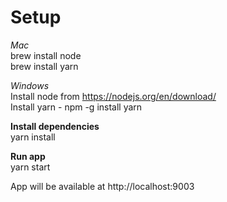 # Setup
*Mac* \
brew install node\
brew install yarn

*Windows*\
Install node from https://nodejs.org/en/download/ \
Install yarn - npm -g install yarn

**Install dependencies**\
yarn install

**Run app** \
yarn start

App will be available at http://localhost:9003
